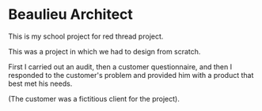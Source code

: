 # Beaulieu Architect

This is my school project for red thread project.

This was a project in which we had to design from scratch.

First I carried out an audit, then a customer questionnaire, and then I responded to the customer's
problem and provided him with a product that best met his needs.

(The customer was a fictitious client for the project).
